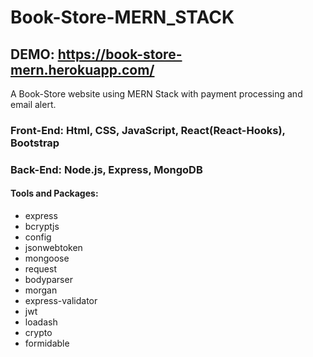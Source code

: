 # Book-Store-MERN_STACK
## DEMO: __https://book-store-mern.herokuapp.com/__

A Book-Store website using MERN Stack with payment processing and email alert.
### Front-End: Html, CSS, JavaScript, React(React-Hooks), Bootstrap
### Back-End: Node.js, Express, MongoDB


#### Tools and Packages:
 * express
 * bcryptjs
 * config
 * jsonwebtoken
 * mongoose
 * request
 * bodyparser
 * morgan
 * express-validator
 * jwt
 * loadash
 * crypto
 * formidable

